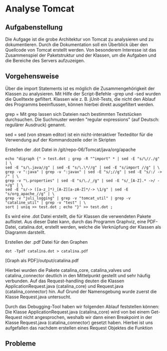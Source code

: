 # Analyse Tomcat 

## Aufgabenstellung
Die Aufgage ist die grobe Architektur von Tomcat zu analysieren und zu dokumentieren. 
Durch die Dokumentation soll ein Überblick über den Quellcode von Tomcat erstellt werden.
Von besonderem Interesse ist das Zusammenspiel der Paketstruktur und der Klassen, um die Aufgaben und die Bereiche des Servers aufzuzeigen.

## Vorgehensweise
Über die import Statements ist es möglich die Zusammengehörigkeit der Klassen zu analysieren. Mit Hilfe der Script-Befehle -grep und -sed wurden die Quelltexte gefiltert. 
Klassen wie z. B. jUnit-Tests, die nicht den Ablauf des Programms beeinflussen, können hierbei direkt ausgefiltert werden.

grep = Mit grep lassen sich Dateien nach bestimmten Textstücken durchsuchen. Die Suchmuster werden "regular expressions" (auf Deutsch: regulärer Ausdruck) genannt.

sed = sed (von stream editor) ist ein nicht-interaktiver Texteditor für die Verwendung auf der Kommandozeile oder in Skripten

Erstellen der .dot Datei in /git/repo-06/Tomcat/java/org/apache
```
echo "digraph {" > test.dot ; grep -R "^import" * | sed -E "s/\//./g" | \
sed -E "s/\.java//g" | sed -E "s/\.\*//g" | sed -E "s/import //g" | \
grep -v ":java" | grep -v ":javax" | sed -E "s/;//g" | sed -E "s/:/ -> /" | \
grep -v "\.properties" | sed -E "s/\./_/g" | sed -E "s/_[A-Z].* ->/ ->/g" | \
sed -E "s/-> ([a-z_]*)_[A-Z][a-zA-Z]*/-> \1/g" | sed -E "s/org_apache_//g" | \
grep -v "juli_logging" | grep -v "tomcat_util" | grep -v "cataline_util" | grep -v "test" | \
sort | uniq >> test.dot ; echo "}" >> test.dot ;
```

Es wird eine .dot Datei erstellt, die für Klassen die verwendeten Pakete auflistet. Aus dieser Datei kann, durch das Programm Graphviz, eine PDF-Datei, catalina.dot, erstellt werden, welche die Verknüpfung der Klassen als Diagramm darstellt. 

Erstellen der .pdf Datei für den Graphen
```
dot -Tpdf catalina.dot > catalina.pdf
```

[Graph als PDF]/output/catalina.pdf

Hierbei wurden die Pakete catalina_core, catalina_valves und catalina_connector deutlich in den Mittelpunkt gestellt und sehr häufig verbunden.
Auf das Request-handling deuten die Klassen ApplicationRequest.java (catalina_core) und Request.java (catalina_connector) hin. Auf Grund der Namensgebung wurde zuerst die Klasse Request.java untersucht.

Durch das Debugging-Tool haben wir folgenden Ablauf feststellen können:
Die Klasse ApplicationRequest.java (catalina_core) wird von bei einem Get-Request nicht angesprochen, weshalb wir dann einen Breakpoint in der Klasse Request.java (catalina_connector) gesetzt haben.
Hierbei ist uns aufgefallen das nachdem erstellen eines Request Objektes die Funktion

## Probleme

